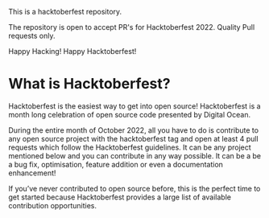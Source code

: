 This is a hacktoberfest repository.

The repository is open to accept PR's for Hacktoberfest 2022. Quality Pull requests only.

Happy Hacking! Happy Hacktoberfest!

# What is Hacktoberfest? 

Hacktoberfest is the easiest way to get into open source! Hacktoberfest is a month long celebration of open source code presented by Digital Ocean.

During the entire month of October 2022, all you have to do is contribute to any open source project with the hacktoberfest tag and open at least 4 pull requests which follow the Hacktoberfest guidelines. It can be any project mentioned below and you can contribute in any way possible. It can be a be a bug fix, optimisation, feature addition or even a documentation enhancement!

If you’ve never contributed to open source before, this is the perfect time to get started because Hacktoberfest provides a large list of available contribution opportunities.
